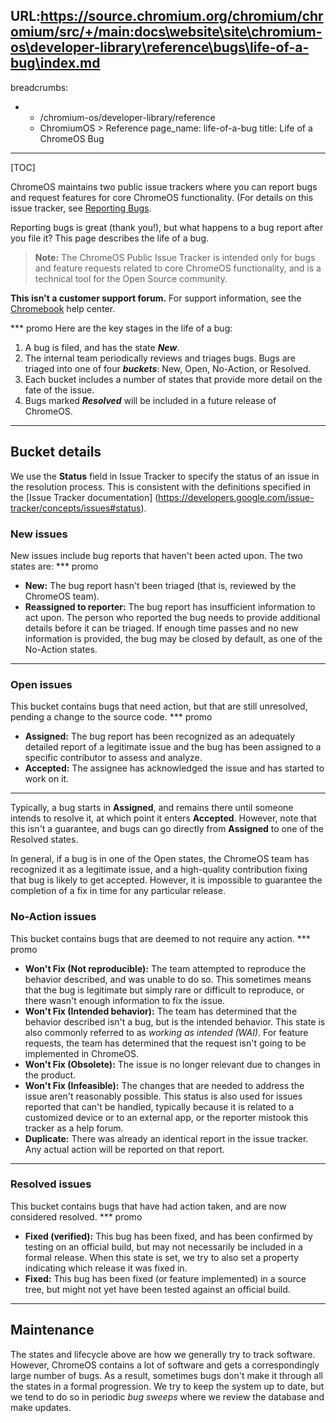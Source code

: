 URL:https://source.chromium.org/chromium/chromium/src/+/main:docs\website\site\chromium-os\developer-library\reference\bugs\life-of-a-bug\index.md
---
breadcrumbs:
- - /chromium-os/developer-library/reference
  - ChromiumOS > Reference
page_name: life-of-a-bug
title: Life of a ChromeOS Bug
---

[TOC]

ChromeOS maintains two public issue trackers where you can report bugs and
request features for core ChromeOS functionality. (For details on this issue
tracker, see [Reporting Bugs].

Reporting bugs is great (thank you!), but what happens to a bug report after
you file it? This page describes the life of a bug.

>**Note:** The ChromeOS Public Issue Tracker is intended only for bugs and
feature requests related to core ChromeOS functionality, and is a technical
tool for the Open Source community.

**This isn't a customer support forum.** For support information, see the
[Chromebook](https://support.google.com/chromebook) help center.

*** promo
Here are the key stages in the life of a bug:

1.  A bug is filed, and has the state **_New_**.
2.  The internal team periodically reviews and triages bugs. Bugs are triaged
into one of four **_buckets_**: New, Open, No-Action, or Resolved.
1.  Each bucket includes a number of states that provide more detail on the
fate of the issue.
1.  Bugs marked **_Resolved_** will be included in a future release of ChromeOS.
***

## Bucket details

We use the **Status** field in Issue Tracker to specify the status of an issue
in the resolution process. This is consistent with the definitions specified
in the [Issue Tracker documentation]
(https://developers.google.com/issue-tracker/concepts/issues#status).

### New issues

New issues include bug reports that haven't been acted upon. The two states
are:
*** promo
*   **New:** The bug report hasn't been triaged (that is, reviewed by the
ChromeOS team).
*   **Reassigned to reporter:** The bug report has insufficient information
to act upon. The person who reported the bug needs to provide additional
details before it can be triaged. If enough time passes and no new
information is provided, the bug may be closed by default, as one of the
No-Action states.
***
### Open issues

This bucket contains bugs that need action, but that are still unresolved,
pending a change to the source code.
*** promo
*   **Assigned:** The bug report has been recognized as an adequately detailed
report of a legitimate issue and the bug has been assigned to a specific
contributor to assess and analyze.
*   **Accepted:** The assignee has acknowledged the issue and has started to
work on it.
***
Typically, a bug starts in **Assigned**, and remains there until someone
intends to resolve it, at which point it enters **Accepted**. However, note
that this isn't a guarantee, and bugs can go directly from **Assigned** to
one of the Resolved states.

In general, if a bug is in one of the Open states, the ChromeOS team has
recognized it as a legitimate issue, and a high-quality contribution fixing
that bug is likely to get accepted. However, it is impossible to guarantee
the completion of a fix in time for any particular release.

### No-Action issues

This bucket contains bugs that are deemed to not require any action.
*** promo
*   **Won't Fix (Not reproducible):** The team attempted to reproduce the
behavior described, and was unable to do so. This sometimes means that the
bug is legitimate but simply rare or difficult to reproduce, or there wasn't
enough information to fix the issue.
*   **Won't Fix (Intended behavior):** The team has determined that the
behavior described isn't a bug, but is the intended behavior. This state is
also commonly referred to as _working as intended (WAI)_. For feature
requests, the team has determined that the request isn't going to be
implemented in ChromeOS.
*   **Won't Fix (Obsolete):** The issue is no longer relevant due to changes
in the product.
*   **Won't Fix (Infeasible):** The changes that are needed to address the
issue aren't reasonably possible. This status is also used for issues reported
that can't be handled, typically because it is related to a customized device
or to an external app, or the reporter mistook this tracker as a help forum.
*   **Duplicate:** There was already an identical report in the issue tracker.
Any actual action will be reported on that report.
***
### Resolved issues

This bucket contains bugs that have had action taken, and are now considered
resolved.
*** promo
*   **Fixed (verified):** This bug has been fixed, and has been confirmed by
testing on an official build, but may not necessarily be included in a formal
release. When this state is set, we try to also set a property indicating
which release it was fixed in.
*   **Fixed:** This bug has been fixed (or feature implemented) in a source
tree, but might not yet have been tested against an official build.
***
## Maintenance

The states and lifecycle above are how we generally try to track software.
However, ChromeOS contains a lot of software and gets a correspondingly large
number of bugs. As a result, sometimes bugs don't make it through all the
states in a formal progression. We try to keep the system up to date, but we
tend to do so in periodic _bug sweeps_ where we review the database and make
updates.

[Reporting Bugs]: /chromium-os/developer-library/guides/bugs/reporting-bugs/
